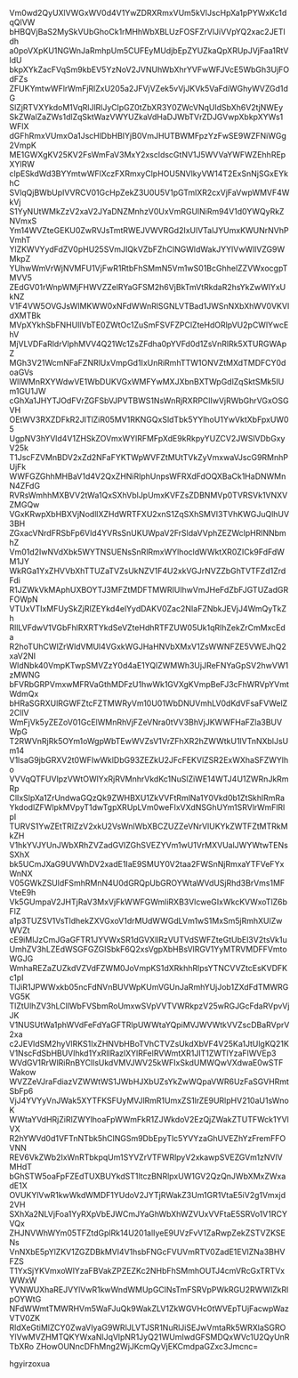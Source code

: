 Vm0wd2QyUXlVWGxWV0d4V1YwZDRXRmxVUm5kVlJscHpXa1pPYWxKc1dqQlVW
bHBQVjBaS2MySkVUbGhoCk1rMHhWbXBLUzFOSFZrVlJiVVpYQ2xac2JETldh
a0poVXpKU1NGWnJaRmhpUm5CUFEyMUdjbEpZYUZkaQpXRUpJVjFaa1RtVldU
bkpXYkZacFVqSm9kbEV5YzNoV2JVNUhWbXhrYVFwWFJVcE5WbGh3UjFOdFZs
ZFUKYmtwWFlrWmFjRlZxU205a2JFVjVZek5vVjJKVk5VaFdiWGhyWVZGd1dG
SlZjRTVXYkdoM1VqRlJlRlJyClpGZ0tZbXR3Y0ZWcVNqUldSbXh6V2tjNWEy
SkZWalZaZWs1dlZqSktWazVWYUZkaVdHaDJWbTVrZDJGVwpXbkpXYWs1WFlX
dGFhRmxVUmxOa1JscHlDbHBIYjB0VmJHUTBWMFpzYzFwSE9WZFNiWGg2VmpK
ME1GWXgKV25KV2FsWmFaV3MxY2xscldscGtNV1J5WVVaYWFWZEhhREpXYlRW
clpESkdWd3BYYmtwWFlXczFXRmxyClpHOU5NVlkyVW14T2ExSnNjSGxEYkhC
SVlqQjBWbUpIVVRCV01GcHpZekZ3U0U5V1pGTmlXR2cxVjFaVwpWMVF4WkVj
S1YyNUtWMkZzV2xaV2JYaDNZMnhzV0UxVmRGUlNiRm94V1d0YWQyRkZNVmxS
Ym14WVZteGEKU0ZwRVJsTmtRWEJVWVRGd2IxUlVTalJYUmxKWUNrNVhPVmhT
YlZKWVYydFdZV0pHU25SVmJIQkVZbFZhClNGWldWakJYYlVwWllVZG9WMkpZ
YUhwWmVrWjNVMFU1VjFwR1RtbFhSMmN5Vm1wS01BcGhhelZZVWxocgpTMVV5
ZEdGV01rWnpWMjFHWVZZelRYaGFSM2h6VjBkTmVtRkdaR2hsYkZwWlYxUkNZ
V1F4VW5OVGJsWlMKWW0xNFdWWnRlSGNLVTBad1JWSnNXbXhWV0VKVldXMTBk
MVpXYkhSbFNHUllVbTE0ZWtOc1ZuSmFSVFZPClZteHdORlpVU2pCWlYwcEhV
MjVLVDFaRldrVlphMVV4Q21Wc1ZsZFdha0pYVFd0d1ZsVnRlRk5XTURGWApZ
MGh3V21WcmNFaFZNRlUxVmpGd1IxUnRiRmhTTW1ONVZtMXdTMDFCY0doaGVs
WllWMnRXYWdwVE1WbDUKVGxWMFYwMXJXbnBXTWpGdlZqSktSMk5IUm1GU1JW
cGhXa1JHYTJOdFVrZGFSbVJPVTBWS1NsWnRjRXRPClIwVjRWbGhrVGxOSGVH
OEtWV3RXZDFkR2JITlZiR05MV1RKNGQxSldTbk5YYlhoU1YwVktXbFpxUW05
UgpNV3hYVld4V1ZHSkZOVmxWYlRFMFpXdE9kRkpyYUZCV2JWSlVDbGxyV25k
T1JscFZVMnBDV2xZd2NFaFYKTWpWVFZtMUtTVkZyVmxwaVJscG9RMnhPUjFk
WWFGZGhhMHBaV1d4V2QxZHNiRlphUnpsWFRXdFdOQXBaCk1HaDNWMnN4ZFdG
RVRsWmhhMXBVV2tWa1QxSXhVblJpUmxKVFZsZDBNMVp0TVRSVk1VNXVZMGQw
VGxKRwpXbHBXVjNodllXZHdWRTFXU2xnS1ZqSXhSMVl3TVhKWGJuQlhUV3BH
ZGxacVNrdFRSbFp6Vld4YVRsSnUKUWpaV2FrSldaVVphZEZWclpHRlNNbmhZ
Vm01d2IwNVdXbk5WYTNSUENsSnRlRmxWYlhocldWWktXR0ZICk9FdFdWM1JY
WkRGa1YxZHVVbXhTTUZaTVZsUkNZV1F4U2xkVGJrNVZZbGhTVTFZd1ZrdFdi
R1JZWkVkMAphUXBOYTJ3MFZtMDFTMWRIUlhwVmJHeFdZbFJGTUZadGRFOWpN
VTUxVTIxMFUySkZjRlZEYkd4elYydDAKV0Zac2NIaFZNbkJEVjJ4WmQyTkZh
RllLVFdwV1VGbFhlRXRTYkdSeVZteHdhRTFZUW05Uk1qRlhZekZrCmMxcEda
R2hoTUhCWlZrWldVMUl4VGxkWGJHaHNVbXMxV1ZsWWNFZE5VWEJhQ2xaV2NI
WldNbk40VmpKTwpSMVZzY0d4aE1YQlZWMWh3UjJReFNYaGpSV2hwVW1zMWNG
bFVRbGRPVmxwMFRVaGthMDFzU1hwWk1GVXgKVmpBeFJ3cFhWRVpYVmtWdmQx
bHRaSGRXUlRGWFZtcFZTMWRyVm10U01WbDNUVmhLV0dKdVFsaFVWelZ2CllV
WmFjVk5yZEZoV01GcElWMnRhVjFZeVNra0tVV3BhVjJKWWFHaFZla3BUVWpG
T2RWVnRjRk5OYm1oWgpWbTEwWVZsV1VrZFhXR2hZWWtkU1lVTnNXblJsUm14
V1lsaG9jbGRXV2t0WFIwWklDbG93ZEZkU2JFcFEKVlZSR2ExWXhaSFZWYlho
VVVqQTFUVlpzVWtOWlYxRjRVMnhrVkdKc1NuSlZiWE14WTJ4U1ZWRnJkRmRp
ClIxSlpXa1ZrUndwaGQzQk9ZWHBXU1ZkVVFtRmlNa1Y0Vkd0b1ZtSkhlRmRa
YkdodlZFWlpkMVpyT1dwTgpXRUpLVm0weFIxVXdNSGhUYm1SRVlrWmFlRlpI
TURVS1YwZEtTRlZzV2xkU2VsWnlWbXBCZUZZeVNrVlUKYkZWTFZtMTRkMkZH
V1hkYVJYUnJWbXRhZVZadGVIZGhSVEZYVm1wU1VrMXVUalJWYWtwTENsSXhX
bk5UCmJXaG9UVWhDV2xadE1IaE9SMUY0V2taa2FWSnNjRmxaYTFVeFYxWnNX
V05GWkZSUldFSmhRMnN4U0dGRQpUbGROYWtaWVdUSjRhd3BrVms1MFVteE9h
Vk5GUmpaV2JHTjRaV3MxVjFkWWFGWmliRXB3VlcweGIxWkcKVWxoTlZ6bFlZ
a1p3TUZSV1VsTldhekZXVGxoV1drMUdWWGdLVm1wS1MxSm5jRmhXUlZwWVZt
cE9iMlJzCmJGaGFTR1JYVWxSR1dGVXllRzVUTVdSWFZteGtUbEl3V2tsVk1u
UmhZV3hLZEdWSGFGZGlSbkF6Q2xsVgpXbHBsVlRGV1YyMTRVMDFFVmtoWGJG
WmhaREZaZUZkdVZVdFZWM0JoVmpKS1dXRkhhRlpsYTNCVVZtcEsKVDFKc1pI
TlJiR1JPWWxkb05ncFdNVnBUVWpKUmVGUnJaRmhYUjJob1ZXdFdTMWRGVG5K
TlZtUlhZV3hLCllWbFVSbmRoUmxwSVpVVTVWRkpzV25wRGJGcFdaRVpvVjJK
V1NUSUtWa1phWVdFeFdYaGFTRlpUWWtaYQpiMVJWVWtkVVZscDBaRVprV2xa
c2JEVldSM2hyVlRKS1IxZHNVbHBoTVhCTVZsUkdXbVF4V25Ka1JtUlgKQ21K
V1NscFdSbHBUVlhkd1YxRllRazlXYlRFelRVWmtXR1JIT1ZWTlYzaFlWVEp3
WVdGV1RrWlRiRnBYCllsUkdVMVJWV25kWFIxSkdUMWQwVXdwaE0wSTFWakow
WVZZeVJraFdiazVZWWtWS1JWbHJXbUZsYkZwWQpaVWR6UzFaSGVHRmtSbFp6
VjJ4YVYyVnJWak5XYTFKSFUyMVJlRmR1UmxZS1lrZE9URlpHV210aU1sWnoK
WWtaYVdHRjZiRlZWYlhoaFpWWmFkR1ZJWkdoV2EzQjZWakZTUTFWck1YVlVX
R2hYWVd0d1VFTnNTbk5hClNGSm9DbEpyTlc5YVYzaGhUVEZhYzFremFFOVNN
REV6VkZWb2IxWnRTbkpqUm1SYVZrVTFWRlpyV2xkawpSVEZGVm1zNVlVMHdT
bGhSTW5oaFpFZEdTUXBUYkdST1ltczBNRlpxUW1GV2QzQnJWbXMxZWxadE1X
OVUKYlVwR1kwWkdWMDF1YUdoV2JYTjRWakZ3Um1GR1VtaE5iV2g1Vmxjd2VH
SXhXa2NLVjFoa1YyRXpVbEJWCmJYaGhWbXhWZVUxVVFtaE5SRVo1V1RCYVQx
ZHJNVWhWYm05TFZtdGplRk14U201alIyeE9UVzFvV1ZaRwpZekZSTVZKSENs
VnNXbE5pYlZKV1ZGZDBkMVl4V1hsbFNGcFVUVmRTV0ZadE1EVlZNa3BHVFZS
T1YxSjYKVmxoWlYzaFBVakZPZEZKc2NHbFhSMmhOUTJ4cmVRcGxTRTVxWWxW
YVNWUXhaREJVYlVwR1kwWndWMUpGClNsTmFSRVpPWkRGU2RWWlZkRlpOYWtG
NFdWWmtTMWRHVm5WaFJuQk9WakZLV1ZkWGVHc0tWVEpTUjFacwpWazVTV0ZK
RldXeGtiMlZCY0ZwaVIyaG9WRlJLVTJSR1NuRlJiSEJwVmtaRk5WRXlaSGRO
YlVwMVZHMTQKYWxaNlJqVlpNR1JyQ21WUmIwdGFSMDQxWVc1U2QyUnRTbXRo
ZHowOUNncDFhMng2WjJKcmQyVjEKCmdpaGZxc3Jmcnc=

hgyirzoxua
